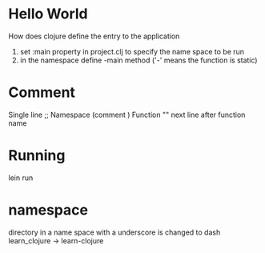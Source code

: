 # Hello World
How does clojure define the entry to the application

1. set :main property in project.clj to specify the name space to be run
2. in the namespace define -main method ('-' means the function is static)

# Comment 

Single line ;;
Namespace (comment  )
Function "" next line after function name

# Running 

lein run


# namespace
 directory in a name space with a underscore is changed to dash
 learn_clojure -> learn-clojure
 